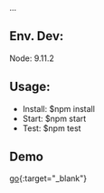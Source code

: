 ...

## Env. Dev:
Node: 9.11.2

## Usage:
- Install: $npm install
- Start:   $npm start
- Test:    $npm test

## Demo
[go](https://search-movies-c588d.web.app/){:target="_blank"}

